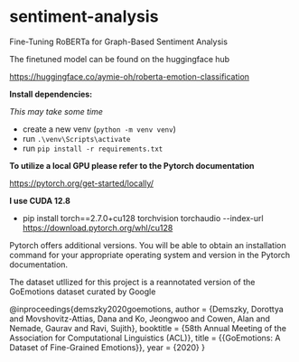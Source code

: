 # sentiment-analysis
Fine-Tuning RoBERTa for Graph-Based Sentiment Analysis

The finetuned model can be found on the huggingface hub

https://huggingface.co/aymie-oh/roberta-emotion-classification


**Install dependencies:**

*This may take some time*
- create a new venv (`python -m venv venv`)
- run `.\venv\Scripts\activate`
- run `pip install -r requirements.txt` 

**To utilize a local GPU please refer to the Pytorch documentation**

https://pytorch.org/get-started/locally/

**I use CUDA 12.8**
- pip install torch==2.7.0+cu128 torchvision torchaudio --index-url https://download.pytorch.org/whl/cu128

Pytorch offers additional versions. You will be able to obtain an installation command for your appropriate operating system and version in the Pytorch documentation. 



The dataset utllized for this project is a reannotated version of the GoEmotions dataset curated by Google

@inproceedings{demszky2020goemotions,
 author = {Demszky, Dorottya and Movshovitz-Attias, Dana and Ko, Jeongwoo and Cowen, Alan and Nemade, Gaurav and Ravi, Sujith},
 booktitle = {58th Annual Meeting of the Association for Computational Linguistics (ACL)},
 title = {{GoEmotions: A Dataset of Fine-Grained Emotions}},
 year = {2020}
}

